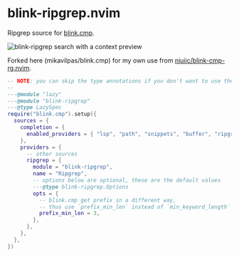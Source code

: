 # blink-ripgrep.nvim

Ripgrep source for [blink.cmp](https://github.com/Saghen/blink.cmp).

![blink-ripgrep search with a context preview](https://private-user-images.githubusercontent.com/300791/383677050-02edb59f-df32-4a0b-b3ea-1fb08973db88.png?jwt=eyJhbGciOiJIUzI1NiIsInR5cCI6IkpXVCJ9.eyJpc3MiOiJnaXRodWIuY29tIiwiYXVkIjoicmF3LmdpdGh1YnVzZXJjb250ZW50LmNvbSIsImtleSI6ImtleTUiLCJleHAiOjE3MzA5MTc1NTksIm5iZiI6MTczMDkxNzI1OSwicGF0aCI6Ii8zMDA3OTEvMzgzNjc3MDUwLTAyZWRiNTlmLWRmMzItNGEwYi1iM2VhLTFmYjA4OTczZGI4OC5wbmc_WC1BbXotQWxnb3JpdGhtPUFXUzQtSE1BQy1TSEEyNTYmWC1BbXotQ3JlZGVudGlhbD1BS0lBVkNPRFlMU0E1M1BRSzRaQSUyRjIwMjQxMTA2JTJGdXMtZWFzdC0xJTJGczMlMkZhd3M0X3JlcXVlc3QmWC1BbXotRGF0ZT0yMDI0MTEwNlQxODIwNTlaJlgtQW16LUV4cGlyZXM9MzAwJlgtQW16LVNpZ25hdHVyZT1lM2IzZGFkYTg5ZmQxZDY5Njg0Yzk5Nzk0OGI3ODRlYzliNzM3NjlmYmUzYmMyYzc3ZWU5YjZhYjFkOTViZDJhJlgtQW16LVNpZ25lZEhlYWRlcnM9aG9zdCJ9.iB6q4GvHZx5QvxadCgzO0mOUR8u75MnTkB49Gtdx078)

Forked here (mikavilpas/blink.cmp) for my own use from
[niuiic/blink-cmp-rg.nvim](https://github.com/niuiic/blink-cmp-rg.nvim).

```lua
-- NOTE: you can skip the type annotations if you don't want to use them
--
---@module "lazy"
---@module "blink-ripgrep"
---@type LazySpec
require("blink.cmp").setup({
  sources = {
    completion = {
      enabled_providers = { "lsp", "path", "snippets", "buffer", "ripgrep" }, -- add "ripgrep" here
    },
    providers = {
      -- other sources
      ripgrep = {
        module = "blink-ripgrep",
        name = "Ripgrep",
        -- options below are optional, these are the default values
        ---@type blink-ripgrep.Options
        opts = {
          -- blink.cmp get prefix in a different way,
          -- thus use `prefix_min_len` instead of `min_keyword_length`
          prefix_min_len = 3,
        },
      },
    },
  },
})
```
